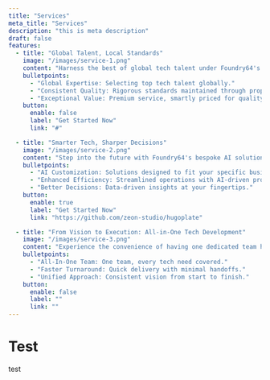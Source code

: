 ```yaml
---
title: "Services"
meta_title: "Services"
description: "this is meta description"
draft: false
features:
  - title: "Global Talent, Local Standards"
    image: "/images/service-1.png"
    content: "Harness the best of global tech talent under Foundry64's expert leadership. Our in-house tools and practices guarantee consistent high-quality output, ensuring you receive exceptional value, not just savings."
    bulletpoints:
      - "Global Expertise: Selecting top tech talent globally."
      - "Consistent Quality: Rigorous standards maintained through proprietary processes."
      - "Exceptional Value: Premium service, smartly priced for quality not cost."
    button:
      enable: false
      label: "Get Started Now"
      link: "#"

  - title: "Smarter Tech, Sharper Decisions"
    image: "/images/service-2.png"
    content: "Step into the future with Foundry64's bespoke AI solutions that streamline your operations and enhance decision-making, all tailored to fit seamlessly into your existing workflows."
    bulletpoints:
      - "AI Customization: Solutions designed to fit your specific business needs."
      - "Enhanced Efficiency: Streamlined operations with AI-driven processes."
      - "Better Decisions: Data-driven insights at your fingertips."
    button:
      enable: true
      label: "Get Started Now"
      link: "https://github.com/zeon-studio/hugoplate"

  - title: "From Vision to Execution: All-in-One Tech Development"
    image: "/images/service-3.png"
    content: "Experience the convenience of having one dedicated team handle every aspect of your technology project—from initial design to final implementation. This streamlined approach speeds up delivery, simplifies communication, and integrates your project seamlessly."
    bulletpoints:
      - "All-In-One Team: One team, every tech need covered."
      - "Faster Turnaround: Quick delivery with minimal handoffs."
      - "Unified Approach: Consistent vision from start to finish."
    button:
      enable: false
      label: ""
      link: ""
---
```


# Test
test